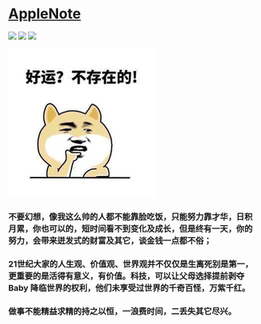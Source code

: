 # [AppleNote](https://github.com/GGTechnology/AppleNote)

![](https://img.shields.io/badge/Data-2019.4.2-red.svg?style=flat)
![](https://img.shields.io/badge/Language-Objective%20--%20C-blue.svg?style=flat)
![](https://img.shields.io/badge/iOS-9.0-brightgreen.svg?style=flat)

![img](https://github.com/GGTechnology/AppleNote/blob/master/luck.jpg)

### 不要幻想，像我这么帅的人都不能靠脸吃饭，只能努力靠才华，日积月累，你也可以的，短时间看不到变化及成长，但是终有一天，你的努力，会带来迸发式的财富及其它，谈金钱一点都不俗；

### 21世纪大家的人生观、价值观、世界观并不仅仅是生离死别是第一，更重要的是活得有意义，有价值。科技，可以让父母选择提前剥夺 Baby 降临世界的权利，他们未享受过世界的千奇百怪，万紫千红。

### 做事不能精益求精的持之以恒，一浪费时间，二丢失其它尽兴。